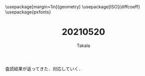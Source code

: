 ﻿---
title: 20210520
yesterday: 20210519
tomorrow: 20210521
days: 510
author: Takala
header-includes:
  - \usepackage[margin=1in]{geometry}
  - \usepackage[ISO]{diffcoeff}
  - \usepackage{pxfonts}
---


査読結果が返ってきた．対応していく．

